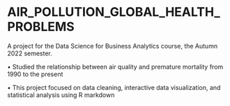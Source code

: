 # AIR_POLLUTION_GLOBAL_HEALTH_PROBLEMS

A project for the Data Science for Business Analytics course, the Autumn 2022 semester.

• Studied the relationship between air quality and premature mortality from 1990 to the present

• This project focused on data cleaning, interactive data visualization, and statistical analysis using R markdown

